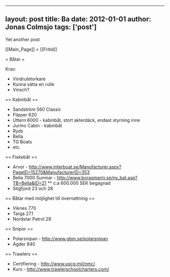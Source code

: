 
---
layout: post
title: Ba
date: 2012-01-01
author: Jonas Colmsjo
tags: ['post']
---

Yet another post





[[Main_Page]] > [[Fritid]]


= Båtar =


Krav:
* Vindrutetorkare
* Kunna sätta en rulle
* Vinsch?


== Kabinbåt ==

* Sandström 560 Classic
* Flipper 620
* Uttern 6000 - kabinbåt, stort akterdäck, endast styrning inne
* Jurmo Cabin - kabinbåt
* Ryds
* Bella
* TG Boats
* etc.


== Fiskebåt ==

* Arvor - http://www.interboat.se/Manufacturer.aspx?PageID=15270&ManufacturerID=353
* Bella 7000 Sunmar - http://www.borasmarin.se/ny_bat.asp?TB=Bella&ID=21
** c:a 600.000 SEK begagnad
* Stigfjord 23 och 28


== Båtar med möjlighet till övernattning ==

* Viknes 770
* Targa 27.1
* Nordstar Patrol 28


== Snipor ==

* Polarsnipan - http://www.gbm.se/polarsnipan
* Agder 840


== Trawlers ==

* Certifiering - http://www.uscg.mil/nmc/
* Kurs - http://www.trawlerschoolcharters.com/


